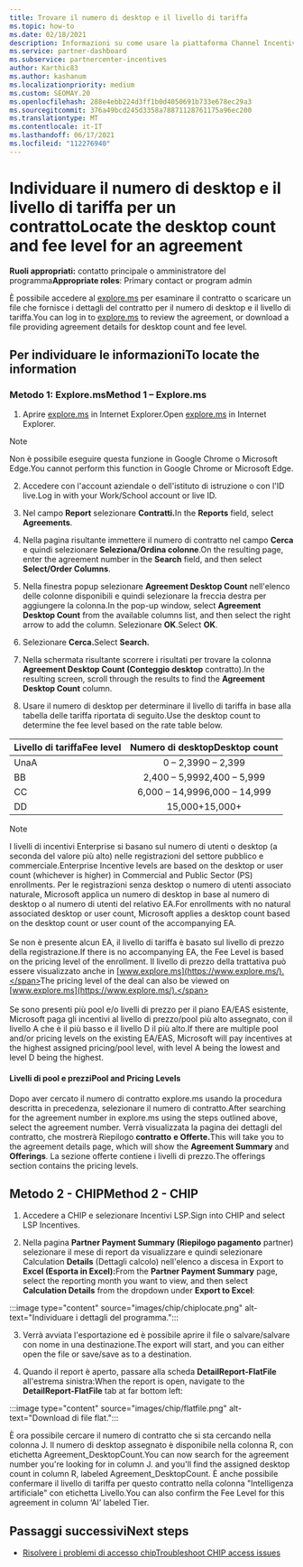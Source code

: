 ```yaml
---
title: Trovare il numero di desktop e il livello di tariffa
ms.topic: how-to
ms.date: 02/18/2021
description: Informazioni su come usare la piattaforma Channel Incentives (CHIP) per trovare le informazioni sul numero di desktop e sul livello di tariffa per un contratto.
ms.service: partner-dashboard
ms.subservice: partnercenter-incentives
author: Karthic83
ms.author: kashanum
ms.localizationpriority: medium
ms.custom: SEOMAY.20
ms.openlocfilehash: 288e4ebb224d3ff1b0d4050691b733e678ec29a3
ms.sourcegitcommit: 376a49bcd245d3358a78871128761175a96ec200
ms.translationtype: MT
ms.contentlocale: it-IT
ms.lasthandoff: 06/17/2021
ms.locfileid: "112276940"
---
```

# <a name="locate-the-desktop-count-and-fee-level-for-an-agreement"></a><span data-ttu-id="d38e1-103">Individuare il numero di desktop e il livello di tariffa per un contratto</span><span class="sxs-lookup"><span data-stu-id="d38e1-103">Locate the desktop count and fee level for an agreement</span></span>

<span data-ttu-id="d38e1-104">**Ruoli appropriati:** contatto principale o amministratore del programma</span><span class="sxs-lookup"><span data-stu-id="d38e1-104">**Appropriate roles**: Primary contact or program admin</span></span>

<span data-ttu-id="d38e1-105">È possibile accedere al [explore.ms](https://www.explore.ms/) per esaminare il contratto o scaricare un file che fornisce i dettagli del contratto per il numero di desktop e il livello di tariffa.</span><span class="sxs-lookup"><span data-stu-id="d38e1-105">You can log in to [explore.ms](https://www.explore.ms/) to review the agreement, or download a file providing agreement details for desktop count and fee level.</span></span>

## <a name="to-locate-the-information"></a><span data-ttu-id="d38e1-106">Per individuare le informazioni</span><span class="sxs-lookup"><span data-stu-id="d38e1-106">To locate the information</span></span>

### <a name="method-1--explorems"></a><span data-ttu-id="d38e1-107">Metodo 1: Explore.ms</span><span class="sxs-lookup"><span data-stu-id="d38e1-107">Method 1 – Explore.ms</span></span>

1. <span data-ttu-id="d38e1-108">Aprire [explore.ms](https://www.explore.ms/) in Internet Explorer.</span><span class="sxs-lookup"><span data-stu-id="d38e1-108">Open [explore.ms](https://www.explore.ms/) in Internet Explorer.</span></span> 

>[!Note]
><span data-ttu-id="d38e1-109">Non è possibile eseguire questa funzione in Google Chrome o Microsoft Edge.</span><span class="sxs-lookup"><span data-stu-id="d38e1-109">You cannot perform this function in Google Chrome or Microsoft Edge.</span></span>

2. <span data-ttu-id="d38e1-110">Accedere con l'account aziendale o dell'istituto di istruzione o con l'ID live.</span><span class="sxs-lookup"><span data-stu-id="d38e1-110">Log in with your Work/School account or live ID.</span></span>  

3. <span data-ttu-id="d38e1-111">Nel campo **Report** selezionare **Contratti.**</span><span class="sxs-lookup"><span data-stu-id="d38e1-111">In the **Reports** field, select **Agreements**.</span></span>

4. <span data-ttu-id="d38e1-112">Nella pagina risultante immettere il numero di contratto nel campo **Cerca** e quindi selezionare **Seleziona/Ordina colonne**.</span><span class="sxs-lookup"><span data-stu-id="d38e1-112">On the resulting page, enter the agreement number in the **Search** field, and then select **Select/Order Columns**.</span></span>

5. <span data-ttu-id="d38e1-113">Nella finestra popup selezionare **Agreement Desktop Count** nell'elenco delle colonne disponibili e quindi selezionare la freccia destra per aggiungere la colonna.</span><span class="sxs-lookup"><span data-stu-id="d38e1-113">In the pop-up window, select **Agreement Desktop Count** from the available columns list, and then select the right arrow to add the column.</span></span> <span data-ttu-id="d38e1-114">Selezionare **OK**.</span><span class="sxs-lookup"><span data-stu-id="d38e1-114">Select **OK**.</span></span>

6. <span data-ttu-id="d38e1-115">Selezionare **Cerca.**</span><span class="sxs-lookup"><span data-stu-id="d38e1-115">Select **Search.**</span></span>

7. <span data-ttu-id="d38e1-116">Nella schermata risultante scorrere i risultati per trovare la colonna **Agreement Desktop Count (Conteggio desktop** contratto).</span><span class="sxs-lookup"><span data-stu-id="d38e1-116">In the resulting screen, scroll through the results to find the **Agreement Desktop Count** column.</span></span> 

8. <span data-ttu-id="d38e1-117">Usare il numero di desktop per determinare il livello di tariffa in base alla tabella delle tariffa riportata di seguito.</span><span class="sxs-lookup"><span data-stu-id="d38e1-117">Use the desktop count to determine the fee level based on the rate table below.</span></span>  

| <span data-ttu-id="d38e1-118">Livello di tariffa</span><span class="sxs-lookup"><span data-stu-id="d38e1-118">Fee level</span></span> | <span data-ttu-id="d38e1-119">Numero di desktop</span><span class="sxs-lookup"><span data-stu-id="d38e1-119">Desktop count</span></span> |
| ------ | :-----------: |
|  <span data-ttu-id="d38e1-120">Una</span><span class="sxs-lookup"><span data-stu-id="d38e1-120">A</span></span> | <span data-ttu-id="d38e1-121">0 – 2,399</span><span class="sxs-lookup"><span data-stu-id="d38e1-121">0 – 2,399</span></span>    |
|  <span data-ttu-id="d38e1-122">B</span><span class="sxs-lookup"><span data-stu-id="d38e1-122">B</span></span> | <span data-ttu-id="d38e1-123">2,400 – 5,999</span><span class="sxs-lookup"><span data-stu-id="d38e1-123">2,400 – 5,999</span></span>    |
|  <span data-ttu-id="d38e1-124">C</span><span class="sxs-lookup"><span data-stu-id="d38e1-124">C</span></span> | <span data-ttu-id="d38e1-125">6,000 – 14,999</span><span class="sxs-lookup"><span data-stu-id="d38e1-125">6,000 – 14,999</span></span>    |
|  <span data-ttu-id="d38e1-126">D</span><span class="sxs-lookup"><span data-stu-id="d38e1-126">D</span></span> | <span data-ttu-id="d38e1-127">15,000+</span><span class="sxs-lookup"><span data-stu-id="d38e1-127">15,000+</span></span>   |

>[!NOTE]
><span data-ttu-id="d38e1-128">I livelli di incentivi Enterprise si basano sul numero di utenti o desktop (a seconda del valore più alto) nelle registrazioni del settore pubblico e commerciale.</span><span class="sxs-lookup"><span data-stu-id="d38e1-128">Enterprise Incentive levels are based on the desktop or user count (whichever is higher) in Commercial and Public Sector (PS) enrollments.</span></span> <span data-ttu-id="d38e1-129">Per le registrazioni senza desktop o numero di utenti associato naturale, Microsoft applica un numero di desktop in base al numero di desktop o al numero di utenti del relativo EA.</span><span class="sxs-lookup"><span data-stu-id="d38e1-129">For enrollments with no natural associated desktop or user count, Microsoft applies a desktop count based on the desktop count or user count of the accompanying EA.</span></span> <br><br><span data-ttu-id="d38e1-130">Se non è presente alcun EA, il livello di tariffa è basato sul livello di prezzo della registrazione.</span><span class="sxs-lookup"><span data-stu-id="d38e1-130">If there is no accompanying EA, the Fee Level is based on the pricing level of the enrollment.</span></span> <span data-ttu-id="d38e1-131">Il livello di prezzo della trattativa può essere visualizzato anche in [www.explore.ms](https://www.explore.ms/).</span><span class="sxs-lookup"><span data-stu-id="d38e1-131">The pricing level of the deal can also be viewed on [www.explore.ms](https://www.explore.ms/).</span></span> <br><br><span data-ttu-id="d38e1-132">Se sono presenti più pool e/o livelli di prezzo per il piano EA/EAS esistente, Microsoft paga gli incentivi al livello di prezzo/pool più alto assegnato, con il livello A che è il più basso e il livello D il più alto.</span><span class="sxs-lookup"><span data-stu-id="d38e1-132">If there are multiple pool and/or pricing levels on the existing EA/EAS,  Microsoft will pay incentives at the highest assigned pricing/pool level, with level A being the lowest and level D being the highest.</span></span>

#### <a name="pool-and-pricing-levels"></a><span data-ttu-id="d38e1-133">Livelli di pool e prezzi</span><span class="sxs-lookup"><span data-stu-id="d38e1-133">Pool and Pricing Levels</span></span>

<span data-ttu-id="d38e1-134">Dopo aver cercato il numero di contratto explore.ms usando la procedura descritta in precedenza, selezionare il numero di contratto.</span><span class="sxs-lookup"><span data-stu-id="d38e1-134">After searching for the agreement number in explore.ms using the steps outlined above, select the agreement number.</span></span> <span data-ttu-id="d38e1-135">Verrà visualizzata la pagina dei dettagli del contratto, che mostrerà Riepilogo **contratto** **e Offerte.**</span><span class="sxs-lookup"><span data-stu-id="d38e1-135">This will take you to the agreement details page, which will show the **Agreement Summary** and **Offerings**.</span></span> <span data-ttu-id="d38e1-136">La sezione offerte contiene i livelli di prezzo.</span><span class="sxs-lookup"><span data-stu-id="d38e1-136">The offerings section contains the pricing levels.</span></span>

## <a name="method-2---chip"></a><span data-ttu-id="d38e1-137">Metodo 2 - CHIP</span><span class="sxs-lookup"><span data-stu-id="d38e1-137">Method 2 - CHIP</span></span>

1. <span data-ttu-id="d38e1-138">Accedere a CHIP e selezionare Incentivi LSP.</span><span class="sxs-lookup"><span data-stu-id="d38e1-138">Sign into CHIP and select LSP Incentives.</span></span>

2. <span data-ttu-id="d38e1-139">Nella pagina **Partner Payment Summary (Riepilogo pagamento** partner) selezionare il mese di report da visualizzare e quindi selezionare Calculation **Details** (Dettagli calcolo) nell'elenco a discesa in Export to **Excel (Esporta in Excel):**</span><span class="sxs-lookup"><span data-stu-id="d38e1-139">From the **Partner Payment Summary** page, select the reporting month you want to view, and then select **Calculation Details** from the dropdown under **Export to Excel**:</span></span>

:::image type="content" source="images/chip/chiplocate.png" alt-text="Individuare i dettagli del programma.":::

3. <span data-ttu-id="d38e1-141">Verrà avviata l'esportazione ed è possibile aprire il file o salvare/salvare con nome in una destinazione.</span><span class="sxs-lookup"><span data-stu-id="d38e1-141">The export will start, and you can either open the file or save/save as to a destination.</span></span>

4. <span data-ttu-id="d38e1-142">Quando il report è aperto, passare alla scheda **DetailReport-FlatFile** all'estrema sinistra:</span><span class="sxs-lookup"><span data-stu-id="d38e1-142">When the report is open, navigate to the **DetailReport-FlatFile** tab at far bottom left:</span></span>

:::image type="content" source="images/chip/flatfile.png" alt-text="Download di file flat.":::

<span data-ttu-id="d38e1-144">È ora possibile cercare il numero di contratto che si sta cercando nella colonna J. Il numero di desktop assegnato è disponibile nella colonna R, con etichetta Agreement_DesktopCount.</span><span class="sxs-lookup"><span data-stu-id="d38e1-144">You can now search for the agreement number you're looking for in column J. and you'll find the assigned desktop count in column R, labeled Agreement_DesktopCount.</span></span> <span data-ttu-id="d38e1-145">È anche possibile confermare il livello di tariffa per questo contratto nella colonna "Intelligenza artificiale" con etichetta Livello.</span><span class="sxs-lookup"><span data-stu-id="d38e1-145">You can also confirm the Fee Level for this agreement in column ‘AI’ labeled Tier.</span></span>

## <a name="next-steps"></a><span data-ttu-id="d38e1-146">Passaggi successivi</span><span class="sxs-lookup"><span data-stu-id="d38e1-146">Next steps</span></span>

- [<span data-ttu-id="d38e1-147">Risolvere i problemi di accesso chip</span><span class="sxs-lookup"><span data-stu-id="d38e1-147">Troubleshoot CHIP access issues</span></span>](chip-access-trouble.md)
